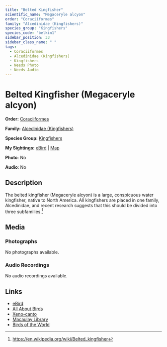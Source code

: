 ```yaml
---
title: "Belted Kingfisher"
scientific_name: "Megaceryle alcyon"
order: "Coraciiformes"
family: "Alcedinidae (Kingfishers)"
species_group: "Kingfishers"
species_code: "belkin1"
sidebar_position: 33
sidebar_class_name: " "
tags: 
  - Coraciiformes
  - Alcedinidae (Kingfishers)
  - Kingfishers
  - Needs Photo
  - Needs Audio
---
```


# Belted Kingfisher (Megaceryle alcyon)

**Order:** [Coraciiformes](/tags/coraciiformes)

**Family:** [Alcedinidae (Kingfishers)](/tags/alcedinidae-kingfishers)

**Species Group:** [Kingfishers](/tags/kingfishers)

**My Sightings:** [eBird](https://ebird.org/lifelist?r=world&time=life&spp=belkin1) | [Map](/map?species_code=belkin1)

**Photo**: No 

**Audio**: No

## Description
The belted kingfisher (Megaceryle alcyon) is a large, conspicuous water kingfisher, native to North America. All kingfishers are placed in one family, Alcedinidae, and recent research suggests that this should be divided into three subfamilies.[^1]

[^1]: https://en.wikipedia.org/wiki/Belted_kingfisher

## Media
### Photographs
No photographs available.

### Audio Recordings
No audio recordings available.

## Links
* [eBird](https://ebird.org/species/belkin1) 
* [All About Birds](https://www.allaboutbirds.org/guide/belkin1) 
* [Xeno-canto](https://www.xeno-canto.org/species/megaceryle-alcyon) 
* [Macaulay Library](https://search.macaulaylibrary.org/catalog?taxonCode=belkin1&sort=rating_rank_desc)
* [Birds of the World](https://birdsoftheworld.org/bow/species/belkin1)

